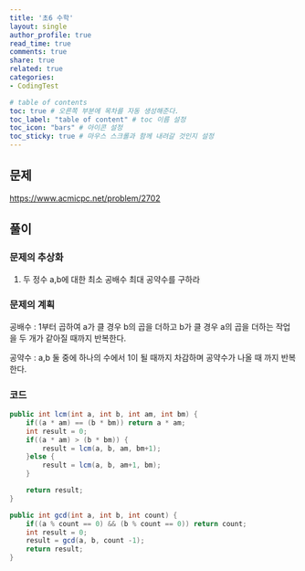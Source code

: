 ```yaml
---
title: '초6 수학'
layout: single
author_profile: true
read_time: true
comments: true
share: true
related: true
categories:
- CodingTest

# table of contents
toc: true # 오른쪽 부분에 목차를 자동 생성해준다.
toc_label: "table of content" # toc 이름 설정
toc_icon: "bars" # 아이콘 설정
toc_sticky: true # 마우스 스크롤과 함께 내려갈 것인지 설정
---
```


## 문제
<a href="https://www.acmicpc.net/problem/2702" target="_blank">https://www.acmicpc.net/problem/2702</a>

## 풀이
### 문제의 추상화
1. 두 정수 a,b에 대한 최소 공배수 최대 공약수를 구하라

### 문제의 계획
공배수 : 1부터 곱하여 a가 클 경우 b의 곱을 더하고 b가 클 경우 a의 곱을 더하는 작업을 두 개가 같아질 때까지 반복한다.

공약수 : a,b 둘 중에 하나의 수에서 1이 될 때까지 차감하며 공약수가 나올 때 까지 반복한다.

### 코드
```java
public int lcm(int a, int b, int am, int bm) {
    if((a * am) == (b * bm)) return a * am;
    int result = 0;
    if((a * am) > (b * bm)) {
        result = lcm(a, b, am, bm+1);
    }else {
        result = lcm(a, b, am+1, bm);
    }

    return result;
}

public int gcd(int a, int b, int count) {
    if((a % count == 0) && (b % count == 0)) return count;
    int result = 0;
    result = gcd(a, b, count -1);
    return result;
}
```